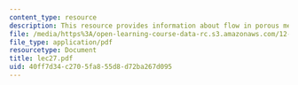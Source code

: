 ```yaml
---
content_type: resource
description: This resource provides information about flow in porous media.
file: /media/https%3A/open-learning-course-data-rc.s3.amazonaws.com/12-005-applications-of-continuum-mechanics-to-earth-atmospheric-and-planetary-sciences-spring-2006/40ff7d34c2705fa855d8d72ba267d095_lec27.pdf
file_type: application/pdf
resourcetype: Document
title: lec27.pdf
uid: 40ff7d34-c270-5fa8-55d8-d72ba267d095
---
```

